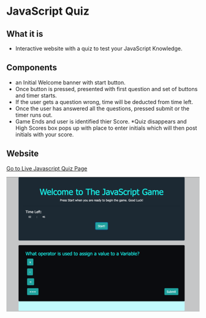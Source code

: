 # JavaScript Quiz

## What it is

* Interactive website with a quiz to test your JavaScript Knowledge.

## Components

* an Initial Welcome banner with start button.
* Once button is pressed, presented with first question and set of buttons and timer starts.
* If the user gets a question wrong, time will be deducted from time left.
* Once the user has answered all the questions, pressed submit or the timer runs out.
* Game Ends and user is identified thier Score.
*Quiz disappears and High Scores box pops up with place to enter initials which will then post initials with your score.

## Website

[Go to Live Javascript Quiz Page](https://beccablanton.github.io/javascript_quiz/)

![Javascript Quiz](assets/javascriptwebsitesample.png)
